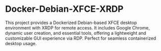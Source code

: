 # Docker-Debian-XFCE-XRDP
This project provides a Dockerized Debian-based XFCE desktop environment with XRDP for remote access. It includes Google Chrome, dynamic user creation, and essential tools, offering a lightweight and customizable GUI experience via RDP. Perfect for seamless containerized desktop usage.
